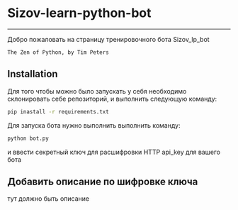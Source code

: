 # Sizov-learn-python-bot

---

Добро пожаловать на страницу тренировочного бота Sizov_lp_bot


```text
The Zen of Python, by Tim Peters
```

## Installation

Для того чтобы можно было запускать у себя необходимо склонировать себе репозиторий, и выполнить следующую команду:
```bash
pip inastall -r requirements.txt
```

Для запуска бота нужно выполнить выполнить команду:
```bash
python bot.py
```

и ввести секретный ключ для расшифровки HTTP api_key для вашего бота


## Добавить описание по шифровке ключа

тут должно быть описание